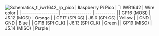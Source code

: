 ![Schematics_ti_iwr1642_rp_pico](https://github.com/user-attachments/assets/d21e2210-18f0-45e5-83f4-14b2c8f6cb90)
| Raspberry Pi Pico  | TI IWR1642      | Wire color |
| ------------------ | --------------- | ---------- |
| GP16 (MOSI)        | J5.12 (MOSI)    | Orange     |
| GP17 (SPI CS)      | J5.6 (SPI CS)   | Yellow     |
| GND                | GND             | Blue       |
| GP18 (SPI CLK)     | J6.13 (SPI CLK) | Green      |
| GP19 (MISO)        | J5.14 (MISO)    | Purple     |
